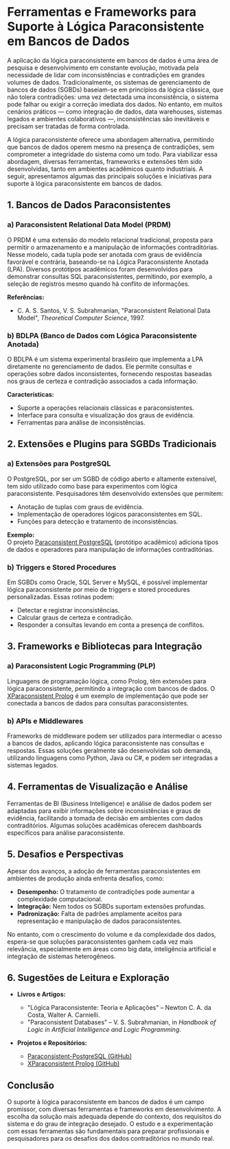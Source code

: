 # Ferramentas e Frameworks para Suporte à Lógica Paraconsistente em Bancos de Dados

A aplicação da lógica paraconsistente em bancos de dados é uma área de pesquisa e desenvolvimento em constante evolução, motivada pela necessidade de lidar com inconsistências e contradições em grandes volumes de dados. Tradicionalmente, os sistemas de gerenciamento de bancos de dados (SGBDs) baseiam-se em princípios da lógica clássica, que não tolera contradições: uma vez detectada uma inconsistência, o sistema pode falhar ou exigir a correção imediata dos dados. No entanto, em muitos cenários práticos — como integração de dados, data warehouses, sistemas legados e ambientes colaborativos —, inconsistências são inevitáveis e precisam ser tratadas de forma controlada.

A lógica paraconsistente oferece uma abordagem alternativa, permitindo que bancos de dados operem mesmo na presença de contradições, sem comprometer a integridade do sistema como um todo. Para viabilizar essa abordagem, diversas ferramentas, frameworks e extensões têm sido desenvolvidas, tanto em ambientes acadêmicos quanto industriais. A seguir, apresentamos algumas das principais soluções e iniciativas para suporte à lógica paraconsistente em bancos de dados.



## 1. Bancos de Dados Paraconsistentes

### a) **Paraconsistent Relational Data Model (PRDM)**
O PRDM é uma extensão do modelo relacional tradicional, proposta para permitir o armazenamento e a manipulação de informações contraditórias. Nesse modelo, cada tupla pode ser anotada com graus de evidência favorável e contrária, baseando-se na Lógica Paraconsistente Anotada (LPA). Diversos protótipos acadêmicos foram desenvolvidos para demonstrar consultas SQL paraconsistentes, permitindo, por exemplo, a seleção de registros mesmo quando há conflito de informações.

**Referências:**
- C. A. S. Santos, V. S. Subrahmanian, "Paraconsistent Relational Data Model", *Theoretical Computer Science*, 1997.

### b) **BDLPA (Banco de Dados com Lógica Paraconsistente Anotada)**
O BDLPA é um sistema experimental brasileiro que implementa a LPA diretamente no gerenciamento de dados. Ele permite consultas e operações sobre dados inconsistentes, fornecendo respostas baseadas nos graus de certeza e contradição associados a cada informação.

**Características:**
- Suporte a operações relacionais clássicas e paraconsistentes.
- Interface para consulta e visualização dos graus de evidência.
- Ferramentas para análise de inconsistências.



## 2. Extensões e Plugins para SGBDs Tradicionais

### a) **Extensões para PostgreSQL**
O PostgreSQL, por ser um SGBD de código aberto e altamente extensível, tem sido utilizado como base para experimentos com lógica paraconsistente. Pesquisadores têm desenvolvido extensões que permitem:
- Anotação de tuplas com graus de evidência.
- Implementação de operadores lógicos paraconsistentes em SQL.
- Funções para detecção e tratamento de inconsistências.

**Exemplo:**  
O projeto [Paraconsistent PostgreSQL](https://github.com/ParaconsistentDB/Paraconsistent-PostgreSQL) (protótipo acadêmico) adiciona tipos de dados e operadores para manipulação de informações contraditórias.

### b) **Triggers e Stored Procedures**
Em SGBDs como Oracle, SQL Server e MySQL, é possível implementar lógica paraconsistente por meio de triggers e stored procedures personalizadas. Essas rotinas podem:
- Detectar e registrar inconsistências.
- Calcular graus de certeza e contradição.
- Responder a consultas levando em conta a presença de conflitos.



## 3. Frameworks e Bibliotecas para Integração

### a) **Paraconsistent Logic Programming (PLP)**
Linguagens de programação lógica, como Prolog, têm extensões para lógica paraconsistente, permitindo a integração com bancos de dados. O [XParaconsistent Prolog](https://github.com/xparaconsistent/xparaconsistent-prolog) é um exemplo de implementação que pode ser conectada a bancos de dados para consultas paraconsistentes.

### b) **APIs e Middlewares**
Frameworks de middleware podem ser utilizados para intermediar o acesso a bancos de dados, aplicando lógica paraconsistente nas consultas e respostas. Essas soluções geralmente são desenvolvidas sob demanda, utilizando linguagens como Python, Java ou C#, e podem ser integradas a sistemas legados.



## 4. Ferramentas de Visualização e Análise

Ferramentas de BI (Business Intelligence) e análise de dados podem ser adaptadas para exibir informações sobre inconsistências e graus de evidência, facilitando a tomada de decisão em ambientes com dados contraditórios. Algumas soluções acadêmicas oferecem dashboards específicos para análise paraconsistente.



## 5. Desafios e Perspectivas

Apesar dos avanços, a adoção de ferramentas paraconsistentes em ambientes de produção ainda enfrenta desafios, como:
- **Desempenho:** O tratamento de contradições pode aumentar a complexidade computacional.
- **Integração:** Nem todos os SGBDs suportam extensões profundas.
- **Padronização:** Falta de padrões amplamente aceitos para representação e manipulação de dados paraconsistentes.

No entanto, com o crescimento do volume e da complexidade dos dados, espera-se que soluções paraconsistentes ganhem cada vez mais relevância, especialmente em áreas como big data, inteligência artificial e integração de sistemas heterogêneos.



## 6. Sugestões de Leitura e Exploração

- **Livros e Artigos:**
  - "Lógica Paraconsistente: Teoria e Aplicações" – Newton C. A. da Costa, Walter A. Carnielli.
  - "Paraconsistent Databases" – V. S. Subrahmanian, in *Handbook of Logic in Artificial Intelligence and Logic Programming*.

- **Projetos e Repositórios:**
  - [Paraconsistent-PostgreSQL (GitHub)](https://github.com/ParaconsistentDB/Paraconsistent-PostgreSQL)
  - [XParaconsistent Prolog (GitHub)](https://github.com/xparaconsistent/xparaconsistent-prolog)



## Conclusão

O suporte à lógica paraconsistente em bancos de dados é um campo promissor, com diversas ferramentas e frameworks em desenvolvimento. A escolha da solução mais adequada depende do contexto, dos requisitos do sistema e do grau de integração desejado. O estudo e a experimentação com essas ferramentas são fundamentais para preparar profissionais e pesquisadores para os desafios dos dados contraditórios no mundo real.